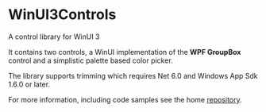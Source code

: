 ﻿# WinUI3Controls

A control library for WinUI 3

It contains two controls, a WinUI implementation of the **WPF GroupBox** control and a simplistic palette based color picker.

The library supports trimming which requires Net 6.0 and Windows App Sdk 1.6.0 or later.

For more information, including code samples see the home [repository](https://github.com/DHancock/WinUI3Controls/tree/main).

